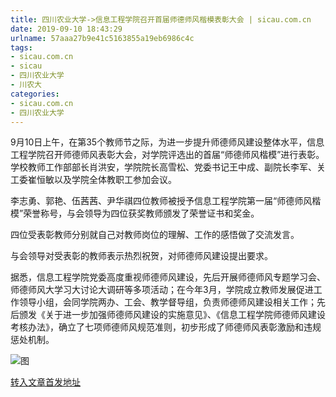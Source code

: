 ```yaml
---
title: 四川农业大学->信息工程学院召开首届师德师风楷模表彰大会 | sicau.com.cn
date: 2019-09-10 18:43:29
urlname: 57aaa27b9e41c5163855a19eb6986c4c
tags: 
- sicau.com.cn
- sicau
- 四川农业大学
- 川农大
categories:
- sicau.com.cn
- 四川农业大学
---
```



9月10日上午，在第35个教师节之际，为进一步提升师德师风建设整体水平，信息工程学院召开师德师风表彰大会，对学院评选出的首届“师德师风楷模”进行表彰。学校教师工作部部长肖洪安，学院院长高雪松、党委书记王中成、副院长李军、关工委崔恒敏以及学院全体教职工参加会议。

李志勇、郭艳、伍茜茜、尹华祺四位教师被授予信息工程学院第一届“师德师风楷模”荣誉称号，与会领导为四位获奖教师颁发了荣誉证书和奖金。

四位受表彰教师分别就自己对教师岗位的理解、工作的感悟做了交流发言。

与会领导对受表彰的教师表示热烈祝贺，对师德师风建设提出要求。

据悉，信息工程学院党委高度重视师德师风建设，先后开展师德师风专题学习会、师德师风大学习大讨论大调研等多项活动；在今年3月，学院成立教师发展促进工作领导小组，会同学院两办、工会、教学督导组，负责师德师风建设相关工作；先后颁发《关于进一步加强师德师风建设的实施意见》、《信息工程学院师德师风建设考核办法》，确立了七项师德师风规范准则，初步形成了师德师风表彰激励和违规惩处机制。



![图](https://news.sicau.edu.cn/__local/C/50/84/31843A4925293E8645EDF59E324_88D8B444_13B61.jpg)

[转入文章首发地址](https://news.sicau.edu.cn/info/1078/53222.htm)
